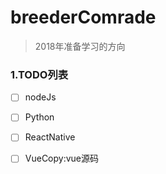 # breederComrade 
> 2018年准备学习的方向 

<!-- ``` 
 var vue = new Text();
``` -->
### 1.TODO列表
- [ ] nodeJs
- [ ] Python
- [ ] ReactNative
- [ ] VueCopy:vue源码

